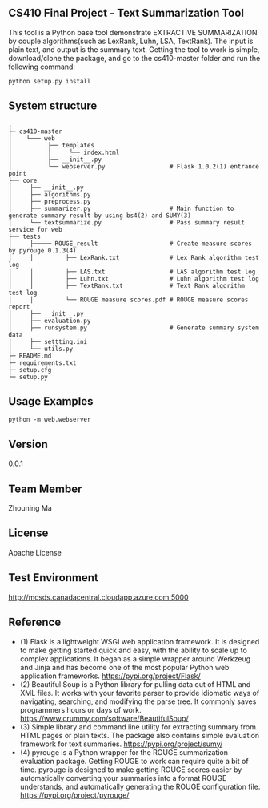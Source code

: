 CS410 Final Project - Text Summarization Tool
-
This tool is a Python base tool demonstrate EXTRACTIVE SUMMARIZATION by couple algorithms(such as LexRank, Luhn, LSA, TextRank). The input is plain text, and output is the summary text. Getting the tool to work is simple, download/clone the package, and go to the cs410-master folder and run the following command:
```
python setup.py install
```
System structure
-



    .
    ├─ cs410-master 
    │    └─── web
    │          ├── templates
    │          │     └── index.html
    │          ├── __init__.py
    │          └── webserver.py                  # Flask 1.0.2(1) entrance point
    ├── core
    │     ├── __init__.py
    │     ├── algorithms.py
    │     ├── preprocess.py
    │     ├── summarizer.py                      # Main function to generate summary result by using bs4(2) and SUMY(3)
    │     └── textsummarize.py                   # Pass summary result service for web 
    ├── tests 
    │     ├───── ROUGE_result                    # Create measure scores by pyrouge 0.1.3(4)
    │     │         ├── LexRank.txt              # Lex Rank algorithm test log
    │     │         ├── LAS.txt                  # LAS algorithm test log 
    │     │         ├── Luhn.txt                 # Luhn algorithm test log 
    │     │         ├── TextRank.txt             # Text Rank algorithm test log 
    │     │         └── ROUGE measure scores.pdf # ROUGE measure scores report 
    │     ├── __init__.py
    │     ├── evaluation.py
    │     ├── runsystem.py                       # Generate summary system data
    │     ├── settting.ini 
    │     └── utils.py
    ├─ README.md
    ├─ requirements.txt
    ├─ setup.cfg
    └─ setup.py




Usage Examples
-
```
python -m web.webserver
```
Version
-
0.0.1 

Team Member
-
Zhouning Ma

License
-
Apache License

Test Environment
-
http://mcsds.canadacentral.cloudapp.azure.com:5000

Reference
-
*  (1) Flask is a lightweight WSGI web application framework. It is designed to make getting started quick and easy, with the ability to scale up to complex applications. It began as a simple wrapper around Werkzeug and Jinja and has become one of the most popular Python web application frameworks. https://pypi.org/project/Flask/
*  (2) Beautiful Soup is a Python library for pulling data out of HTML and XML files. It works with your favorite parser to provide idiomatic ways of navigating, searching, and modifying the parse tree. It commonly saves programmers hours or days of work. https://www.crummy.com/software/BeautifulSoup/
*  (3) Simple library and command line utility for extracting summary from HTML pages or plain texts. The package also contains simple evaluation framework for text summaries. https://pypi.org/project/sumy/
*  (4) pyrouge is a Python wrapper for the ROUGE summarization evaluation package. Getting ROUGE to work can require quite a bit of time. pyrouge is designed to make getting ROUGE scores easier by automatically converting your summaries into a format ROUGE understands, and automatically generating the ROUGE configuration file. https://pypi.org/project/pyrouge/

